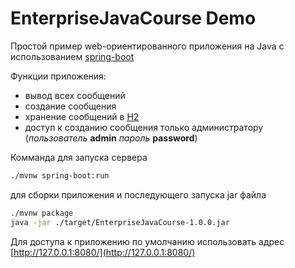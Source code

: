 # EnterpriseJavaCourse Demo
Простой пример web-ориентированного приложения на Java с использованием [spring-boot](https://projects.spring.io/spring-boot/)

Функции приложения:
* вывод всех сообщений
* создание сообщения
* хранение сообщений в [H2](http://www.h2database.com/html/main.html) 
* доступ к созданию сообщения только администратору (_пользователь_ **admin** _пароль_ **password**)

Комманда для запуска сервера
```bash
./mvnw spring-boot:run
```
для сборки приложения и последующего запуска jar файла
```bash
./mvnw package
java -jar ./target/EnterpriseJavaCourse-1.0.0.jar 
```
Для доступа к приложению по умолчанию использовать адрес [http://127.0.0.1:8080/](http://127.0.0.1:8080/)
